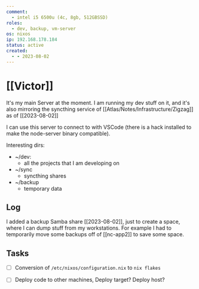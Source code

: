 ```yaml
---
comment:
  - intel i5 6500u (4c, 8gb, 512GBSSD)
roles:
  - dev, backup, vm-server
os: nixos
ip: 192.168.178.184
status: active
created:
  - - 2023-08-02
---
```

# [[Victor]]

It's my main Server at the moment. I am running my dev stuff on it, and it's also mirroring the syncthing service of [[Atlas/Notes/Infrastructure/Zigzag]] as of [[2023-08-02]]  

I can use this server to connect to with VSCode (there is a hack installed to make the node-server binary compatible).

Interesting dirs:
- ~/dev:
	- all the projects that I am developing on
- ~/sync
	- syncthing shares
- ~/backup
	- temporary data


## Log

I added a backup Samba share [[2023-08-02]],  just to create a space, where I can dump stuff from my workstations. For example I had to temporarily move some backups off of [[nc-app2]] to save some space. 



## Tasks

- [ ] Conversion of `/etc/nixos/configuration.nix` to `nix flakes`
- [ ] Deploy code to other machines, Deploy target? Deploy host?



